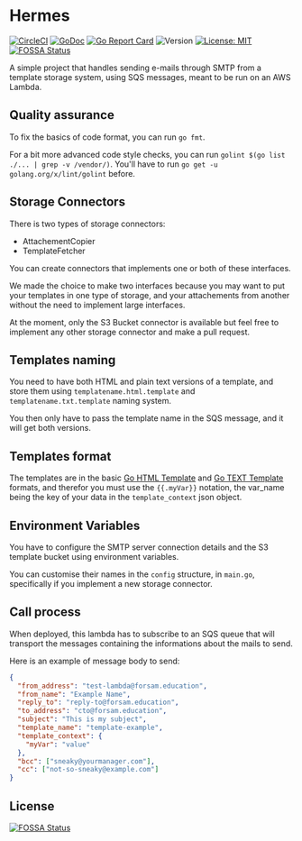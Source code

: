 # Hermes

[![CircleCI](https://circleci.com/gh/forsam-education/hermes/tree/master.svg?style=svg)](https://circleci.com/gh/forsam-education/hermes/tree/master)
[![GoDoc](https://godoc.org/github.com/forsam-education/hermes?status.svg)](https://godoc.org/github.com/forsam-education/hermes)
[![Go Report Card](https://goreportcard.com/badge/github.com/forsam-education/hermes)](https://goreportcard.com/report/github.com/forsam-education/hermes)
![Version](https://img.shields.io/github/tag/forsam-education/hermes?color=blue&label=beta)
[![License: MIT](https://img.shields.io/badge/License-MIT-yellow.svg)](LICENSE)
[![FOSSA Status](https://app.fossa.io/api/projects/git%2Bgithub.com%2Fforsam-education%2Fhermes.svg?type=shield)](https://app.fossa.io/projects/git%2Bgithub.com%2Fforsam-education%2Fhermes?ref=badge_shield)

A simple project that handles sending e-mails through SMTP from a template storage system, using SQS messages, meant to be run on an AWS Lambda.

## Quality assurance

To fix the basics of code format, you can run `go fmt`.

For a bit more advanced code style checks, you can run `golint $(go list ./... | grep -v /vendor/)`. You'll have to run `go get -u golang.org/x/lint/golint` before.

## Storage Connectors

There is two types of storage connectors:

- AttachementCopier
- TemplateFetcher

You can create connectors that implements one or both of these interfaces.

We made the choice to make two interfaces because you may want to put your templates in one type of storage, and your attachements from another without the need to implement large interfaces.

At the moment, only the S3 Bucket connector is available but feel free to implement any other storage connector and make a pull request.

## Templates naming

You need to have both HTML and plain text versions of a template, and store them using `templatename.html.template` and `templatename.txt.template` naming system.

You then only have to pass the template name in the SQS message, and it will get both versions.

## Templates format

The templates are in the basic [Go HTML Template](https://golang.org/pkg/html/template/) and [Go TEXT Template](https://golang.org/pkg/text/template/) formats, and therefor you must use the `{{.myVar}}` notation, the var_name being the key of your data in the `template_context` json object.

## Environment Variables

You have to configure the SMTP server connection details and the S3 template bucket using environment variables.

You can customise their names in the `config` structure, in `main.go`, specifically if you implement a new storage connector.

## Call process

When deployed, this lambda has to subscribe to an SQS queue that will transport the messages containing the informations about the mails to send.

Here is an example of message body to send:

```json
{
  "from_address": "test-lambda@forsam.education",
  "from_name": "Example Name",
  "reply_to": "reply-to@forsam.education",
  "to_address": "cto@forsam.education",
  "subject": "This is my subject",
  "template_name": "template-example",
  "template_context": {
    "myVar": "value"
  },
  "bcc": ["sneaky@yourmanager.com"],
  "cc": ["not-so-sneaky@example.com"]
}
```


## License
[![FOSSA Status](https://app.fossa.io/api/projects/git%2Bgithub.com%2Fforsam-education%2Fhermes.svg?type=large)](https://app.fossa.io/projects/git%2Bgithub.com%2Fforsam-education%2Fhermes?ref=badge_large)